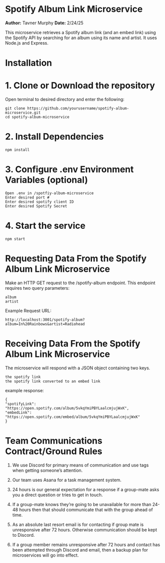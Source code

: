 # Spotify Album Link Microservice
**Author:** Tavner Murphy
**Date:** 2/24/25

This microservice retrieves a Spotify album link (and an embed link) using the Spotify API by searching for an album using its name and artist. It uses Node.js and Express.
 
# Installation

# 1. Clone or Download the repository
Open terminal to desired directory and enter the following:
    
	git clone https://github.com/yourusername/spotify-album-microservice.git
	cd spotify-album-microservice
 

# 2. Install Dependencies
	npm install

# 3. Configure .env Environment Variables (optional)

	Open .env in /spotfiy-album-microservice
	Enter desired port #
	Enter desired spotify client ID
	Enter desired Spotify Secret

# 4. Start the service
	npm start


# Requesting Data From the Spotify Album Link Microservice

Make an HTTP GET request to the /spotify-album endpoint. This endpoint requires two query parameters:

	album
	artist
    
Example Request URL: 

	http://localhost:3001/spotify-album?album=In%20Rainbows&artist=Radiohead



# Receiving Data From the Spotify Album Link Microservice
The microservice will respond with a JSON object containing two keys.
		
  	the spotify link
	the spotify link converted to an embed link

example response:


	{
  	"spotifyLink": "https://open.spotify.com/album/5vkqYmiPBYLaalcmjujWxK",
  	"embedLink": "https://open.spotify.com/embed/album/5vkqYmiPBYLaalcmjujWxK"
	}


# Team Communications Contract/Ground Rules
1) We use Discord for primary means of communication and use tags when getting someone’s attention.

2) Our team uses Asana for a task management system.

3) 24 hours is our general expectation for a response if a group-mate asks you a direct question or tries to get in touch.

4) If a group-mate knows they’re going to be unavailable for more than 24-48 hours then that should communicate that with the group ahead of time.

5) As an absolute last resort email is for contacting if group mate is unresponsive after 72 hours. Otherwise communication should be kept to Discord.

6) If a group member remains unresponsive after 72 hours and contact has been attempted through Discord and email, then a backup plan for microservices will go into effect.








